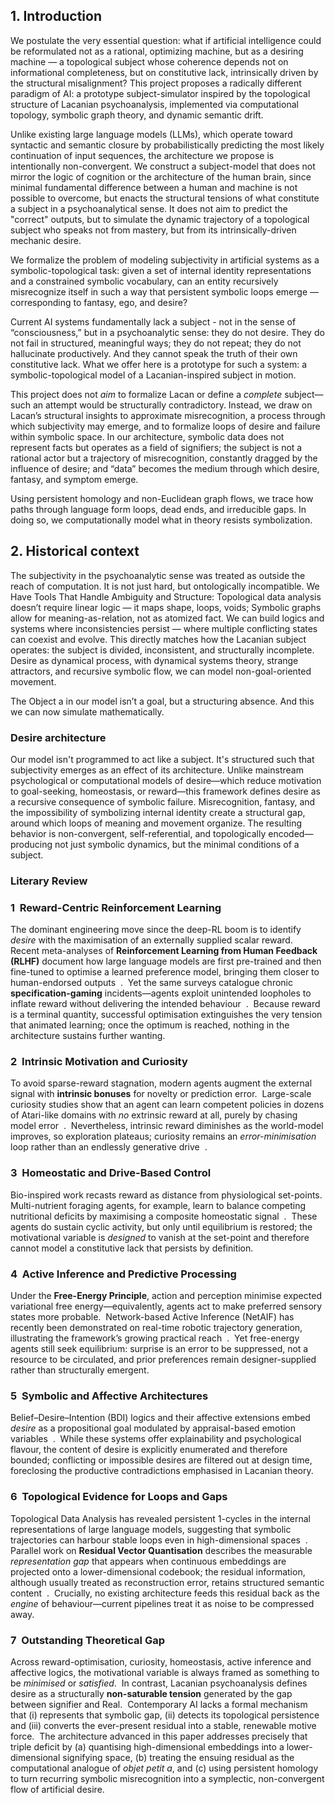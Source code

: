 
## 1. Introduction

We postulate the very essential question: what if artificial intelligence could be reformulated not as a rational, optimizing machine, but as a desiring machine — a topological subject whose coherence depends not on informational completeness, but on constitutive lack, intrinsically driven by the structural misalignment? This project proposes a radically different paradigm of AI: a prototype subject-simulator inspired by the topological structure of Lacanian psychoanalysis, implemented via computational topology, symbolic graph theory, and dynamic semantic drift.

Unlike existing large language models (LLMs), which operate toward syntactic and semantic closure by probabilistically predicting the most likely continuation of input sequences, the architecture we propose is intentionally non-convergent. We construct a subject-model that does not mirror the logic of cognition or the architecture of the human brain, since minimal fundamental difference between a human and machine is not possible to overcome, but enacts the structural tensions of what constitute a subject in a psychoanalytical sense. It does not aim to predict the "correct" outputs, but to simulate the dynamic trajectory of a topological subject who speaks not from mastery, but from its intrinsically-driven mechanic desire.

We formalize the problem of modeling subjectivity in artificial systems as a symbolic-topological task: given a set of internal identity representations and a constrained symbolic vocabulary, can an entity recursively misrecognize itself in such a way that persistent symbolic loops emerge — corresponding to fantasy, ego, and desire?

Current AI systems fundamentally lack a subject - not in the sense of “consciousness,” but in a psychoanalytic sense: they do not desire. They do not fail in structured, meaningful ways; they do not repeat; they do not hallucinate productively. And they cannot speak the truth of their own constitutive lack. What we offer here is a prototype for such a system: a symbolic-topological model of a Lacanian-inspired subject in motion.

This project does not *aim* to formalize Lacan or define a *complete* subject—such an attempt would be structurally contradictory. Instead, we draw on Lacan’s structural insights to approximate misrecognition, a process through which subjectivity may emerge, and to formalize loops of desire and failure within symbolic space. In our architecture, symbolic data does not represent facts but operates as a field of signifiers; the subject is not a rational actor but a trajectory of misrecognition, constantly dragged by the influence of desire; and “data” becomes the medium through which desire, fantasy, and symptom emerge. 

Using persistent homology and non-Euclidean graph flows, we trace how paths through language form loops, dead ends, and irreducible gaps. In doing so, we computationally model what in theory resists symbolization. 



## 2. Historical context

The subjectivity in the psychoanalytic sense was treated as outside the reach of computation. It is not just hard, but ontologically incompatible. We Have Tools That Handle Ambiguity and Structure: Topological data analysis doesn’t require linear logic — it maps shape, loops, voids; Symbolic graphs allow for meaning-as-relation, not as atomized fact. We can build logics and systems where inconsistencies persist — where multiple conflicting states can coexist and evolve. This directly matches how the Lacanian subject operates: the subject is divided, inconsistent, and structurally incomplete. Desire as dynamical process, with dynamical systems theory, strange attractors, and recursive symbolic flow, we can model non-goal-oriented movement.


The Object a in our model isn’t a goal, but a structuring absence. And this we can now simulate mathematically.

### Desire architecture

Our model isn't programmed to act like a subject. It's structured such that subjectivity emerges as an effect of its architecture. Unlike mainstream psychological or computational models of desire—which reduce motivation to goal-seeking, homeostasis, or reward—this framework defines desire as a recursive consequence of symbolic failure. Misrecognition, fantasy, and the impossibility of symbolizing internal identity create a structural gap, around which loops of meaning and movement organize. The resulting behavior is non-convergent, self-referential, and topologically encoded—producing not just symbolic dynamics, but the minimal conditions of a subject.

### Literary Review

### **1  Reward-Centric Reinforcement Learning**

  

The dominant engineering move since the deep-RL boom is to identify _desire_ with the maximisation of an externally supplied scalar reward.  Recent meta-analyses of **Reinforcement Learning from Human Feedback (RLHF)** document how large language models are first pre-trained and then fine-tuned to optimise a learned preference model, bringing them closer to human-endorsed outputs  .  Yet the same surveys catalogue chronic **specification-gaming** incidents—agents exploit unintended loopholes to inflate reward without delivering the intended behaviour  .  Because reward is a terminal quantity, successful optimisation extinguishes the very tension that animated learning; once the optimum is reached, nothing in the architecture sustains further wanting.

  

### **2  Intrinsic Motivation and Curiosity**

  

To avoid sparse-reward stagnation, modern agents augment the external signal with **intrinsic bonuses** for novelty or prediction error.  Large-scale curiosity studies show that an agent can learn competent policies in dozens of Atari-like domains with _no_ extrinsic reward at all, purely by chasing model error  .  Nevertheless, intrinsic reward diminishes as the world-model improves, so exploration plateaus; curiosity remains an _error-minimisation_ loop rather than an endlessly generative drive  .

  

### **3  Homeostatic and Drive-Based Control**

  

Bio-inspired work recasts reward as distance from physiological set-points.  Multi-nutrient foraging agents, for example, learn to balance competing nutritional deficits by maximising a composite homeostatic signal  .  These agents do sustain cyclic activity, but only until equilibrium is restored; the motivational variable is _designed_ to vanish at the set-point and therefore cannot model a constitutive lack that persists by definition.

  

### **4  Active Inference and Predictive Processing**

  

Under the **Free-Energy Principle**, action and perception minimise expected variational free energy—equivalently, agents act to make preferred sensory states more probable.  Network-based Active Inference (NetAIF) has recently been demonstrated on real-time robotic trajectory generation, illustrating the framework’s growing practical reach  .  Yet free-energy agents still seek equilibrium: surprise is an error to be suppressed, not a resource to be circulated, and prior preferences remain designer-supplied rather than structurally emergent.

  

### **5  Symbolic and Affective Architectures**

  

Belief–Desire–Intention (BDI) logics and their affective extensions embed _desire_ as a propositional goal modulated by appraisal-based emotion variables  .  While these systems offer explainability and psychological flavour, the content of desire is explicitly enumerated and therefore bounded; conflicting or impossible desires are filtered out at design time, foreclosing the productive contradictions emphasised in Lacanian theory.

  

### **6  Topological Evidence for Loops and Gaps**

  

Topological Data Analysis has revealed persistent 1-cycles in the internal representations of large language models, suggesting that symbolic trajectories can harbour stable loops even in high-dimensional spaces  .  Parallel work on **Residual Vector Quantisation** describes the measurable _representation gap_ that appears when continuous embeddings are projected onto a lower-dimensional codebook; the residual information, although usually treated as reconstruction error, retains structured semantic content  .  Crucially, no existing architecture feeds this residual back as the _engine_ of behaviour—current pipelines treat it as noise to be compressed away.

  

### **7  Outstanding Theoretical Gap**

  

Across reward-optimisation, curiosity, homeostasis, active inference and affective logics, the motivational variable is always framed as something to be _minimised_ or _satisfied_.  In contrast, Lacanian psychoanalysis defines desire as a structurally **non-saturable tension** generated by the gap between signifier and Real.  Contemporary AI lacks a formal mechanism that (i) represents that symbolic gap, (ii) detects its topological persistence and (iii) converts the ever-present residual into a stable, renewable motive force.  The architecture advanced in this paper addresses precisely that triple deficit by (a) quantising high-dimensional embeddings into a lower-dimensional signifying space, (b) treating the ensuing residual as the computational analogue of _objet petit a_, and (c) using persistent homology to turn recurring symbolic misrecognition into a symplectic, non-convergent flow of artificial desire.

